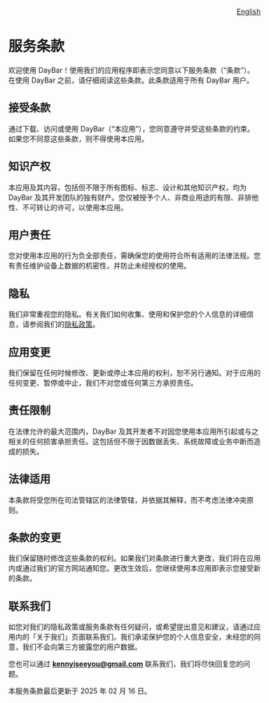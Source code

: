 <p align="right">
  <a href="./terms-of-service.md">English</a>
</p>
<!--rehype:style=float: right; bottom: -36px; position: relative;-->

服务条款
===

欢迎使用 DayBar！使用我们的应用程序即表示您同意以下服务条款（“条款”）。在使用 DayBar 之前，请仔细阅读这些条款。此条款适用于所有 DayBar 用户。

## 接受条款

通过下载、访问或使用 DayBar（“本应用”），您同意遵守并受这些条款的约束。如果您不同意这些条款，则不得使用本应用。

## 知识产权

本应用及其内容，包括但不限于所有图标、标志、设计和其他知识产权，均为 DayBar 及其开发团队的独有财产。您仅被授予个人、非商业用途的有限、非排他性、不可转让的许可，以使用本应用。

## 用户责任

您对使用本应用的行为负全部责任，需确保您的使用符合所有适用的法律法规。您有责任维护设备上数据的机密性，并防止未经授权的使用。

## 隐私

我们非常重视您的隐私。有关我们如何收集、使用和保护您的个人信息的详细信息，请参阅我们的[隐私政策](./privacy-policy.zh.md)。

## 应用变更

我们保留在任何时候修改、更新或停止本应用的权利，恕不另行通知。对于应用的任何变更、暂停或中止，我们不对您或任何第三方承担责任。

## 责任限制

在法律允许的最大范围内，DayBar 及其开发者不对因您使用本应用所引起或与之相关的任何损害承担责任。这包括但不限于因数据丢失、系统故障或业务中断而造成的损失。

## 法律适用

本条款将受您所在司法管辖区的法律管辖，并依据其解释，而不考虑法律冲突原则。

## 条款的变更

我们保留随时修改这些条款的权利。如果我们对条款进行重大更改，我们将在应用内或通过我们的官方网站通知您。更改生效后，您继续使用本应用即表示您接受新的条款。

## 联系我们

如您对我们的隐私政策或服务条款有任何疑问，或希望提出意见和建议，请通过应用内的「关于我们」页面联系我们。我们承诺保护您的个人信息安全，未经您的同意，我们不会向第三方披露您的用户数据。

您也可以通过 **kennyiseeyou@gmail.com** 联系我们，我们将尽快回复您的问题。

本服务条款最后更新于 2025 年 02 月 16 日。